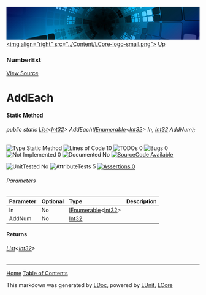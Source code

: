 ![](../Content/LCore-banner-small.png "")
[&lt;img align=&quot;right&quot; src=&quot;../Content/LCore-logo-small.png&quot;&gt;](../../README.md)
[Up](NumberExt.md)

### NumberExt
[View Source](../Extensions/Value%20Types/NumberExt.cs)

# AddEach

#### Static Method

###### public static <a href="https://msdn.microsoft.com/en-us/library/6sh2ey19.aspx" alt="" target="_blank">List</a>&lt;[Int32](https://msdn.microsoft.com/en-us/library/system.int32.aspx)&gt; AddEach(<a href="https://msdn.microsoft.com/en-us/library/78dfe2yb.aspx" alt="" target="_blank">IEnumerable</a>&lt;[Int32](https://msdn.microsoft.com/en-us/library/system.int32.aspx)&gt; In, [Int32](https://msdn.microsoft.com/en-us/library/system.int32.aspx) AddNum);

![Type Static Method](http://b.repl.ca/v1/Type-Static%20Method-blue.png "") ![Lines of Code 10](http://b.repl.ca/v1/Lines%20of%20Code-10-blue.png "") ![TODOs 0](http://b.repl.ca/v1/TODOs-0-green.png "") ![Bugs 0](http://b.repl.ca/v1/Bugs-0-green.png "") ![Not Implemented 0](http://b.repl.ca/v1/Not%20Implemented-0-green.png "") ![Documented No](http://b.repl.ca/v1/Documented-No-red.png "") [![SourceCode Available](http://b.repl.ca/v1/SourceCode-Available-brightgreen.png "")](../Extensions/Value%20Types/NumberExt.cs#L37)

![UnitTested No](http://b.repl.ca/v1/UnitTested-No-lightgrey.png "") ![AttributeTests 5](http://b.repl.ca/v1/AttributeTests-5-brightgreen.png "") [![Assertions 0](http://b.repl.ca/v1/Assertions-0-lightgrey.png "")](../Extensions/Value%20Types/NumberExt.cs)

###### Parameters

Parameter | Optional | Type | Description
:---  | :---  | :---  | :--- 
In | No | <a href="https://msdn.microsoft.com/en-us/library/78dfe2yb.aspx" alt="" target="_blank">IEnumerable</a>&lt;[Int32](https://msdn.microsoft.com/en-us/library/system.int32.aspx)&gt; | 
AddNum | No | [Int32](https://msdn.microsoft.com/en-us/library/system.int32.aspx) | 


#### Returns

###### <a href="https://msdn.microsoft.com/en-us/library/6sh2ey19.aspx" alt="" target="_blank">List</a>&lt;[Int32](https://msdn.microsoft.com/en-us/library/system.int32.aspx)&gt;



---

[Home](../../README.md) [Table of Contents](../../TableOfContents.md)

This markdown was generated by [LDoc](https://github.com/CodeSingularity/LDoc), powered by [LUnit](https://github.com/CodeSingularity/LUnit), [LCore](https://github.com/CodeSingularity/LCore)
